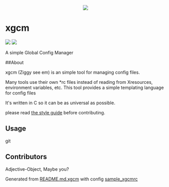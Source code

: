 <p align='center'>

<img src="https://rawgit.com/Adjective-Object/xgcm/master/xgcm_logo.svg" />
<h1> xgcm </h1>

<img src="https://img.shields.io/badge/under-refactoring-FF530D.svg?style=flat-square" />
<img src="https://img.shields.io/badge/eyy-lmao-00A388.svg?style=flat-square" />

A simple Global Config Manager
</p>

##About

xgcm (Ziggy see em) is an simple tool for managing config files.

Many tools use their own *rc files instead of reading from 
Xresources, environment variables, etc. 
This tool provides a simple templating language for config files

It's written in C so it can be as universal as possible.

please read [the style guide](STYLE.md) before contributing.

## Usage 


git 
## Contributors

 Adjective-Object, Maybe you?



Generated from [README.md.xgcm](README.md.xgcm) with config [sample_xgcmrc](sample_xgcmrc)




[alien]: http://i3.kym-cdn.com/entries/icons/original/000/014/178/alien.jpg
[xgcm-logo]: https://rawgit.com/Adjective-Object/xgcm/master/xgcm_logo.svg
